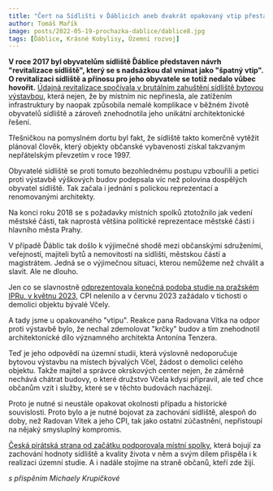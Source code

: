 ```yaml
---
title: "Čert na Sídlišti v Ďáblicích aneb dvakrát opakovaný vtip přestává být vtipem"
author: Tomáš Mařík
image: posts/2022-05-19-prochazka-dablice/dablice8.jpg
tags: [Ďáblice, Krásné Kobylisy, Územní rozvoj]
---
```


**V roce 2017 byl obyvatelům sídliště Ďáblice představen návrh "revitalizace sídliště", který se s nadsázkou dal vnímat jako "špatný vtip". O revitalizaci sídliště a přínosu pro jeho obyvatele se totiž nedalo vůbec hovořit.** [Údajná revitalizace spočívala v brutálním zahuštění sídliště bytovou výstavbou](https://praha8.pirati.cz/aktuality/na-sidliste-dablice-si-stale-brousi-zuby-developer.html), která nejen, že by místním nic nepřinesla, ale zatížením infrastruktury by naopak způsobila nemalé komplikace v běžném životě obyvatelů sídliště a zároveň znehodnotila jeho unikátní architektonické řešení.

Třešničkou na pomyslném dortu byl fakt, že sídliště takto komerčně vytěžit plánoval člověk, který objekty občanské vybavenosti získal takzvaným nepřátelským převzetím v roce 1997.

Obyvatelé sídliště se proti tomuto bezohlednému postupu vzbouřili a petici proti výstavbě výškových budov podepsala víc než polovina dospělých obyvatel sídliště.
Tak začala i jednání s polickou reprezentací a renomovanými architekty.

Na konci roku 2018 se s požadavky místních spolků ztotožnilo jak vedení městské části, tak naprostá většina politické reprezentace městské části i hlavního města Prahy.

V případě Ďáblic tak došlo k výjimečné shodě mezi občanskými sdruženími, veřejností, majiteli bytů a nemovitostí na sídlišti, městskou částí a magistrátem. 
Jedná se o výjimečnou situaci, kterou nemůžeme než chválit a slavit. Ale ne dlouho.

Jen co se slavnostně [odprezentovala konečná podoba studie na pražském IPRu, v květnu 2023,](https://praha8.pirati.cz/aktuality/dablice-maji-novou-uzemni-studii.html) CPI nelenilo a v červnu 2023 zažádalo v tichosti o demolici objektu bývalé Včely.

A tady jsme u opakovaného "vtipu". Reakce pana Radovana Vítka na odpor proti výstavbě bylo, že nechal zdemolovat "krčky" budov a tím znehodnotil architektonické dílo významného architekta Antonína Tenzera. 

Teď je jeho odpovědí na územní studii, která výslovně nedoporučuje bytovou výstavbu na místech bývalých Včel, žádost o demolici celého objektu. Takže majitel a správce okrskových center nejen, že záměrně nechává chátrat budovy, o které družstvo Včela kdysi připravil, ale teď chce občanům vzít i služby, které se v těchto budovách nacházejí.

Proto je nutné si neustále opakovat okolnosti případu a historické souvislosti. Proto bylo a je nutné bojovat za zachování sídliště, alespoň do doby, než Radovan Vítek a jeho CPI, tak jako ostatní zúčastnění, nepřistoupí na nějaký smysluplný kompromis.

[Česká pirátská strana od začátku podporovala místní spolky](https://praha8.pirati.cz/aktuality/dotaznik-pro-krasne-kobylisy.html), která bojují za zachování hodnoty sídliště a kvality života v něm a svým dílem přispěla i k realizaci územní studie. A i nadále stojíme na straně občanů, kteří zde žijí.

*s přispěním Michaely Krupičkové*
